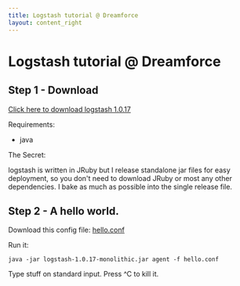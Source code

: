```yaml
---
title: Logstash tutorial @ Dreamforce
layout: content_right
---
```

# Logstash tutorial @ Dreamforce

## Step 1 - Download

[Click here to download logstash 1.0.17](http://semicomplete.com/files/logstash/logstash-1.0.17-monolithic.jar)

Requirements:

* java

The Secret:

logstash is written in JRuby but I release standalone jar files for easy
deployment, so you don't need to download JRuby or most any other dependencies.
I bake as much as possible into the single release file.

## Step 2 - A hello world.

Download this config file: [hello.conf](hello.conf)

Run it:

    java -jar logstash-1.0.17-monolithic.jar agent -f hello.conf

Type stuff on standard input. Press ^C to kill it.
